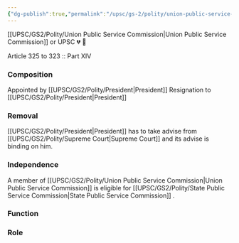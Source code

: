 ```yaml
---
{"dg-publish":true,"permalink":"/upsc/gs-2/polity/union-public-service-commission/","dgHomeLink":true,"dgPassFrontmatter":false}
---
```


[[UPSC/GS2/Polity/Union Public Service Commission|Union Public Service Commission]] or UPSC 💔 🖤 

Article 325 to 323 :: Part XIV

### Composition
Appointed by [[UPSC/GS2/Polity/President|President]]
Resignation to [[UPSC/GS2/Polity/President|President]]


### Removal
[[UPSC/GS2/Polity/President|President]] has to take advise from [[UPSC/GS2/Polity/Supreme Court|Supreme Court]] and its advise is binding on him. 

### Independence
A member of [[UPSC/GS2/Polity/Union Public Service Commission|Union Public Service Commission]] is eligible for [[UPSC/GS2/Polity/State Public Service Commission|State Public Service Commission]] . 

### Function 
### Role

